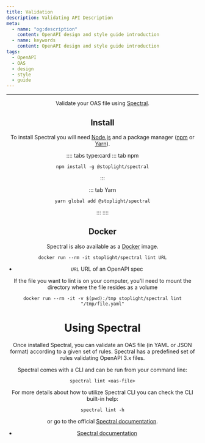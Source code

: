 ```yaml
---
title: Validation
description: Validating API Description
meta:
  - name: "og:description"
    content: OpenAPI design and style guide introduction
  - name: keywords
    content: OpenAPI design and style guide introduction
tags:
  - OpenAPI
  - OAS
  - design
  - style
  - guide
---
```


<Header/>

---

Validate your OAS file using [Spectral](https://github.com/stoplightio/spectral "Spectral website").

## Install

To install Spectral you will need [Node.js](https://nodejs.org/en/ "Node.js website") and a package manager ([npm](https://www.npmjs.com/ "npm website") or [Yarn](https://yarnpkg.com/ "Yarn website")).

:::: tabs type:card
::: tab npm

```shell
npm install -g @stoplight/spectral
```

:::

::: tab Yarn

```shell
yarn global add @stoplight/spectral
```

:::
::::

## Docker

Spectral is also available as a [Docker](https://www.docker.com/ "Docker website") image.

```shell
docker run --rm -it stoplight/spectral lint URL
```

- *`URL`* URL of an OpenAPI spec

If the file you want to lint is on your computer, you'll need to mount the directory where the file resides as a volume

```shell
docker run --rm -it -v $(pwd):/tmp stoplight/spectral lint "/tmp/file.yaml"
```

# Using Spectral

Once installed Spectral, you can validate an OAS file (in YAML or JSON format) according to a given set of rules.
Spectral has a predefined set of rules validating OpenAPI 3.x files.

Spectral comes with a CLI and can be run from your command line:

```shell
spectral lint <oas-file>
```

For more details about how to utilize Spectral CLI you can check the CLI built-in help:

```shell
spectral lint -h
```

or go to the official [Spectral documentation](https://stoplight.io/p/docs/gh/stoplightio/spectral/docs/guides/cli.md "Spectral website").

<RRead>

- [Spectral documentation](https://meta.stoplight.io/docs/spectral/README.md "Spectral docs")

</RRead>